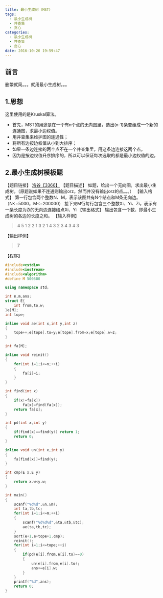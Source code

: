 ```yaml
---
title: 最小生成树（MST）
tags:
  - 最小生成树
  - 并查集
  - 贪心
categories:
  - 最小生成树
  - 并查集
  - 贪心
date: 2016-10-20 19:59:47
---
```


## 前言
删繁就简。。。就用最小生成树。。。

<!--more-->

## 1.思想
这里使用的是Kruskal算法。
* 首先，MST的用途是在一个有n个点的无向图里，选出(n-1)条变组成一个新的连通图，求最小边权值。
* 用并查集来维护图的连通性；
* 将所有边按边权值从小到大排序；
* 如果一条边连接的两个点不在一个并查集里，用这条边连接这两个点。
* 因为是按边权值升序排序的，所以可以保证每次选取的都是最小边权值的边。
## 2.最小生成树模板题
【题目链接】
[洛谷【3366】](https://www.luogu.org/problem/show?pid=3366)
【题目描述】
如题，给出一个无向图，求出最小生成树。（原题说如果不连通则输出orz，然而并没有输出orz的点。。。）
【输入格式】
第一行包含两个整数N、M，表示该图共有N个结点和M条无向边。（N<=5000，M<=200000）
接下来M行每行包含三个整数Xi、Yi、Zi，表示有一条长度为Zi的无向边连接结点Xi、Yi
【输出格式】
输出包含一个数，即最小生成树的各边的长度之和。
【输入样例】

>4 5
1 2 2
1 3 2
1 4 3
2 3 4
3 4 3

【输出样例】

>7

【程序】
```C++
#include<cstdio>
#include<iostream>
#include<algorithm>
#define M 500500

using namespace std;

int n,m,ans;
struct E{
	int from,to,w;
}e[M];
int tope;

inline void ae(int x,int y,int z)
{
	tope++;e[tope].to=y;e[tope].from=x;e[tope].w=z;
}

int fa[M];

inline void reinit()
{
	for(int i=1;i<=n;++i)
	{
		fa[i]=i;
	}
}

int find(int x)
{
	if(x!=fa[x])
		fa[x]=find(fa[x]);
	return fa[x];
}

int pd(int x,int y)
{
	if(find(x)==find(y)) return 1;
	return 0;
}

inline void un(int x,int y)
{
	fa[find(x)]=find(y);
}

int cmp(E x,E y)
{
	return x.w<y.w;
}

int main()
{
	scanf("%d%d",&n,&m);
	int ta,tb,tc;
	for(int i=1;i<=m;++i)
	{
		scanf("%d%d%d",&ta,&tb,&tc);
		ae(ta,tb,tc);
	}
	sort(e+1,e+tope+1,cmp);
	reinit();
	for(int i=1;i<=tope;++i)
	{
		if(pd(e[i].from,e[i].to)==0)
		{
			un(e[i].from,e[i].to);
			ans+=e[i].w;
		}
	}
	printf("%d",ans);
	return 0;
}
```